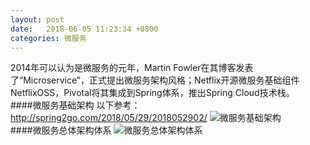 ```yaml
---
layout: post
date:   2018-06-05 11:23:34 +0800
categories: 微服务
---
```

2014年可以认为是微服务的元年，Martin Fowler在其博客发表了“Microservice”，正式提出微服务架构风格；Netflix开源微服务基础组件NetflixOSS，Pivotal将其集成到Spring体系，推出Spring Cloud技术栈。  
####微服务基础架构 
以下参考：http://spring2go.com/2018/05/29/2018052902/ 
 ![微服务基础架构 ](http://p9hbnobnq.bkt.clouddn.com/微服务基础架构.png)  
 ####微服务总体架构体系
  ![微服务总体架构体系 ](http://p9hbnobnq.bkt.clouddn.com/微服务架构总体技术体系.png) 
 
